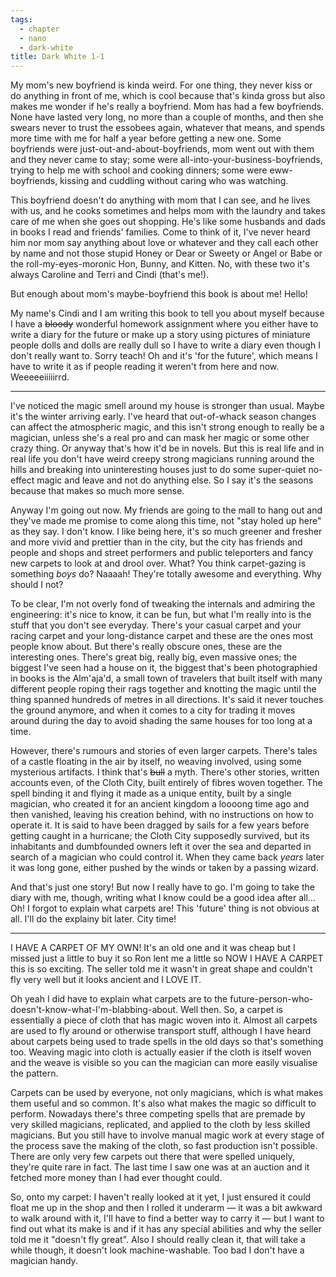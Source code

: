 ```yaml
---
tags:
  - chapter
  - nano
  - dark-white
title: Dark White 1-1
---
```


My mom's new boyfriend is kinda weird. For one thing, they never kiss or do anything in front of me, which is cool because that's kinda gross but also makes me wonder if he's really a boyfriend. Mom has had a few boyfriends. None have lasted very long, no more than a couple of months, and then she swears never to trust the essobees again, whatever that means, and spends more time with me for half a year before getting a new one. Some boyfriends were just-out-and-about-boyfriends, mom went out with them and they never came to stay; some were all-into-your-business-boyfriends, trying to help me with school and cooking dinners; some were eww-boyfriends, kissing and cuddling without caring who was watching.

This boyfriend doesn't do anything with mom that I can see, and he lives with us, and he cooks sometimes and helps mom with the laundry and takes care of me when she goes out shopping. He's like some husbands and dads in books I read and friends' families. Come to think of it, I've never heard him nor mom say anything about love or whatever and they call each other by name and not those stupid Honey or Dear or Sweety or Angel or Babe or the roll-my-eyes-moronic Hon, Bunny, and Kitten. No, with these two it's always Caroline and Terri and Cindi (that's me!).

But enough about mom's maybe-boyfriend this book is about me! Hello!

My name's Cindi and I am writing this book to tell you about myself because I have a ~~bloody~~ wonderful homework assignment where you either have to write a diary for the future or make up a story using pictures of miniature people dolls and dolls are really dull so I have to write a diary even though I don't really want to. Sorry teach! Oh and it's 'for the future', which means I have to write it as if people reading it weren't from here and now. Weeeeeiiiiirrd.

***

I've noticed the magic smell around my house is stronger than usual. Maybe it's the winter arriving early. I've heard that out-of-whack season changes can affect the atmospheric magic, and this isn't strong enough to really be a magician, unless she's a real pro and can mask her magic or some other crazy thing. Or anyway that's how it'd be in novels. But this is real life and in real life you don't have weird creepy strong magicians running around the hills and breaking into uninteresting houses just to do some super-quiet no-effect magic and leave and not do anything else. So I say it's the seasons because that makes so much more sense.

Anyway I'm going out now. My friends are going to the mall to hang out and they've made me promise to come along this time, not "stay holed up here" as they say. I don't know. I like being here, it's so much greener and fresher and more vivid and prettier than in the city, but the city has friends and people and shops and street performers and public teleporters and fancy new carpets to look at and drool over. What? You think carpet-gazing is something *boys* do? Naaaah! They're totally awesome and everything. Why should I not?

To be clear, I'm not overly fond of tweaking the internals and admiring the engineering: it's nice to know, it can be fun, but what I'm really into is the stuff that you don't see everyday. There's your casual carpet and your racing carpet and your long-distance carpet and these are the ones most people know about. But there's really obscure ones, these are the interesting ones. There's great big, really big, even massive ones; the biggest I've seen had a house on it, the biggest that's been photographied in books is the Alm'aja'd, a small town of travelers that built itself with many different people roping their rags together and knotting the magic until the thing spanned hundreds of metres in all directions. It's said it never touches the ground anymore, and when it comes to a city for trading it moves around during the day to avoid shading the same houses for too long at a time.

However, there's rumours and stories of even larger carpets. There's tales of a castle floating in the air by itself, no weaving involved, using some mysterious artifacts. I think that's ~~bull~~ a myth. There's other stories, written accounts even, of the Cloth City, built entirely of fibres woven together. The spell binding it and flying it made as a unique entity, built by a single magician, who created it for an ancient kingdom a loooong time ago and then vanished, leaving his creation behind, with no instructions on how to operate it. It is said to have been dragged by sails for a few years before getting caught in a hurricane; the Cloth City supposedly survived, but its inhabitants and dumbfounded owners left it over the sea and departed in search of a magician who could control it. When they came back *years* later it was long gone, either pushed by the winds or taken by a passing wizard.

And that's just one story! But now I really have to go. I'm going to take the diary with me, though, writing what I know could be a good idea after all… Oh! I forgot to explain what carpets are! This 'future' thing is not obvious at all. I'll do the explainy bit later. City time!

***

I HAVE A CARPET OF MY OWN! It's an old one and it was cheap but I missed just a little to buy it so Ron lent me a little so NOW I HAVE A CARPET this is so exciting. The seller told me it wasn't in great shape and couldn't fly very well but it looks ancient and I LOVE IT.

Oh yeah I did have to explain what carpets are to the future-person-who-doesn't-know-what-I'm-blabbing-about. Well then. So, a carpet is essentially a piece of cloth that has magic woven into it. Almost all carpets are used to fly around or otherwise transport stuff, although I have heard about carpets being used to trade spells in the old days so that's something too. Weaving magic into cloth is actually easier if the cloth is itself woven and the weave is visible so you can the magician can more easily visualise the pattern.

Carpets can be used by everyone, not only magicians, which is what makes them useful and so common. It's also what makes the magic so difficult to perform. Nowadays there's three competing spells that are premade by very skilled magicians, replicated, and applied to the cloth by less skilled magicians. But you still have to involve manual magic work at every stage of the process save the making of the cloth, so fast production isn't possible. There are only very few carpets out there that were spelled uniquely, they're quite rare in fact. The last time I saw one was at an auction and it fetched more money than I had ever thought could.

So, onto my carpet: I haven't really looked at it yet, I just ensured it could float me up in the shop and then I rolled it underarm — it was a bit awkward to walk around with it, I'll have to find a better way to carry it — but I want to find out what its make is and if it has any special abilities and why the seller told me it "doesn't fly great". Also I should really clean it, that will take a while though, it doesn't look machine-washable. Too bad I don't have a magician handy.
